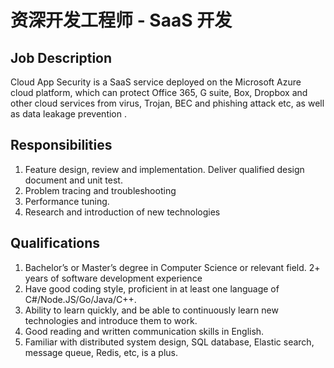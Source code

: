 # 资深开发工程师 - SaaS 开发


## Job Description

Cloud App Security is a SaaS service deployed on the Microsoft Azure cloud platform, which can protect Office 365, G suite, Box, Dropbox and other cloud services from virus, Trojan, BEC and phishing attack etc, as well as data leakage prevention .


## Responsibilities

1. Feature design, review and implementation. Deliver qualified design document and unit test.
2. Problem tracing and troubleshooting
3. Performance tuning.
4. Research and introduction of new technologies


## Qualifications

1. Bachelor’s or Master’s degree in Computer Science or relevant field. 2+ years of software development experience
2. Have good coding style, proficient in at least one language of C#/Node.JS/Go/Java/C++.
3. Ability to learn quickly, and be able to continuously learn new technologies and introduce them to work.
4. Good reading and written communication skills in English.
5. Familiar with distributed system design, SQL database, Elastic search, message queue, Redis, etc, is a plus.